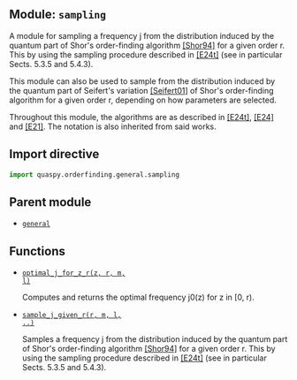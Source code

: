 ## Module: <code>sampling</code>
A module for sampling a frequency j from the distribution induced by the quantum part of Shor's order-finding algorithm [[Shor94]](https://doi.org/10.1109/SFCS.1994.365700) for a given order r. This by using the sampling procedure described in [[E24t]](https://diva-portal.org/smash/get/diva2:1902626/FULLTEXT01.pdf) (see in particular Sects. 5.3.5 and 5.4.3).

This module can also be used to sample from the distribution induced by the quantum part of Seifert's variation [[Seifert01]](https://doi.org/10.1007/3-540-45353-9_24) of Shor's order-finding algorithm for a given order r, depending on how parameters are selected.

Throughout this module, the algorithms are as described in [[E24t]](https://diva-portal.org/smash/get/diva2:1902626/FULLTEXT01.pdf), [[E24]](https://doi.org/10.1145/3655026) and [[E21]](https://doi.org/10.1515/jmc-2020-0006). The notation is also inherited from said works.

## Import directive
```python
import quaspy.orderfinding.general.sampling
```

## Parent module
- [<code>general</code>](../README.md)

## Functions
- [<code>optimal_j_for_z_r(z, r, m, l)</code>](optimal_j_for_z_r.md)

  Computes and returns the optimal frequency j0(z) for z in [0, r).

- [<code>sample_j_given_r(r, m, l, ..)</code>](sample_j_given_r.md)

  Samples a frequency j from the distribution induced by the quantum part of Shor's order-finding algorithm [[Shor94]](https://doi.org/10.1109/SFCS.1994.365700) for a given order r. This by using the sampling procedure described in [[E24t]](https://diva-portal.org/smash/get/diva2:1902626/FULLTEXT01.pdf) (see in particular Sects. 5.3.5 and 5.4.3).

